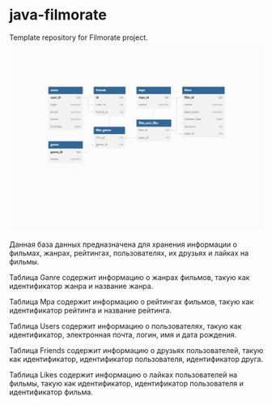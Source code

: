 # java-filmorate
Template repository for Filmorate project.
![GitHub images](/Db.jpg)

Данная база данных предназначена для хранения информации о фильмах, жанрах, рейтингах, пользователях, их друзьях и лайках на фильмы. 

Таблица Ganre содержит информацию о жанрах фильмов, такую как идентификатор жанра и название жанра.

Таблица Mpa содержит информацию о рейтингах фильмов, такую как идентификатор рейтинга и название рейтинга.

Таблица Users содержит информацию о пользователях, такую как идентификатор, электронная почта, логин, имя и дата рождения.

Таблица Friends содержит информацию о друзьях пользователей, такую как идентификатор, идентификатор пользователя, идентификатор друга.

Таблица Likes содержит информацию о лайках пользователей на фильмы, такую как идентификатор, идентификатор пользователя и идентификатор фильма. 
